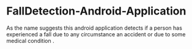 # FallDetection-Android-Application

As the name suggests this android application detects if a person has experienced a fall due to any circumstance an accident or due to some medical condition .
